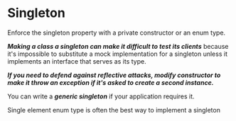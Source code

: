 
# Singleton

Enforce the singleton property with a private 
constructor or an enum type.

**_Making a class a singleton can make it difficult to test
its clients_** because it's impossible to substitute a mock
implementation for a singleton unless it implements an 
interface that serves as its type.

**_If you need to defend against reflective attacks, modify 
constructor to make it throw an exception if it's 
asked to create a second instance._**

You can write a **_generic singleton_** if your 
application requires it.

Single element enum type is often the best way
to implement a singleton
